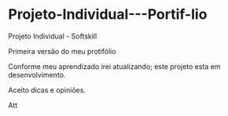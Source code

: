 # Projeto-Individual---Portif-lio
Projeto Individual - Softskill

Primeira versão do meu protifólio

Conforme meu aprendizado irei atualizando; este projeto esta em desenvolvimento.

Aceito dicas e opiniões.

Att
